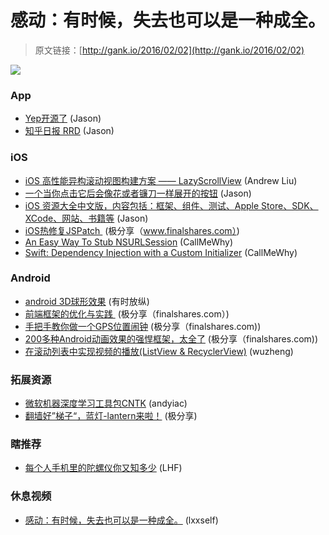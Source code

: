 # 感动：有时候，失去也可以是一种成全。

> 原文链接：[http://gank.io/2016/02/02](http://gank.io/2016/02/02)

![](http://ww1.sinaimg.cn/large/7a8aed7bgw1f0k66sk2qbj20rs130wqf.jpg)

### App

* [Yep开源了](https://github.com/CatchChat/Yep) (Jason)
* [知乎日报 RRD](https://github.com/lsxiao/ZhihuDailyRRD) (Jason)

### iOS

* [iOS 高性能异构滚动视图构建方案 &mdash;&mdash; LazyScrollView](http://pingguohe.net/2016/01/31/lazyscroll.html?hmsr=toutiao.io&amp) (Andrew Liu)
* [一个当你点击它后会像花或者镰刀一样展开的按钮](https://github.com/liuzhiyi1992/SpreadButton) (Jason)
* [iOS 资源大全中文版，内容包括：框架、组件、测试、Apple Store、SDK、XCode、网站、书籍等](https://github.com/jobbole/awesome) (Jason)
* [iOS热修复JSPatch&nbsp;](http://finalshares.com/read) (极分享（www.finalshares.com）)
* [An Easy Way To Stub NSURLSession](http://swiftandpainless.com/an) (CallMeWhy)
* [Swift: Dependency Injection with a Custom Initializer](https://www.natashatherobot.com/swift) (CallMeWhy)

### Android

* [android 3D球形效果](https://github.com/misakuo/3dTagCloudAndroid) (有时放纵)
* [前端框架的优化与实践&nbsp;](http://finalshares.com/read) (极分享（finalshares.com）)
* [手把手教你做一个GPS位置闹钟](http://finalshares.com/read) (极分享（finalshares.com))
* [200多种Android动画效果的强悍框架，太全了](http://finalshares.com/read) (极分享（finalshares.com))
* [在滚动列表中实现视频的播放(ListView &amp; RecyclerView)](http://www.jcodecraeer.com/a/anzhuokaifa/androidkaifa/2016/0130/3927.html) (wuzheng)

### 拓展资源

* [微软机器深度学习工具包CNTK](https://github.com/Microsoft/CNTK) (andyiac)
* [翻墙好&rdquo;梯子&ldquo;，蓝灯-lantern来啦！](http://finalshares.com/read) (极分享)

### 瞎推荐

* [每个人手机里的陀螺仪你又知多少](http://wkee.net/post/gyroscope) (LHF)

### 休息视频

* [感动：有时候，失去也可以是一种成全。](http://weibo.com/p/2304447967449da7b5312427dc64a100e7707b) (lxxself)

